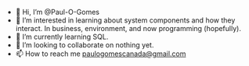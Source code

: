 - 👋 Hi, I’m @Paul-O-Gomes
- 👀 I’m interested in learning about system components and how they interact. In business, environment, and now programming (hopefully). 
- 🌱 I’m currently learning SQL.
- 💞️ I’m looking to collaborate on nothing yet. 
- 📫 How to reach me paulogomescanada@gmail.com

<!---
Paul-O-Gomes/Paul-O-Gomes is a ✨ special ✨ repository because its `README.md` (this file) appears on your GitHub profile.
You can click the Preview link to take a look at your changes.
--->
